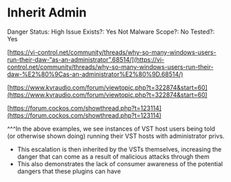 # Inherit Admin

Danger Status: High
Issue Exists?: Yes
Not Malware Scope?: No
Tested?: Yes

[https://vi-control.net/community/threads/why-so-many-windows-users-run-their-daw-“as-an-administrator”.68514/](https://vi-control.net/community/threads/why-so-many-windows-users-run-their-daw-%E2%80%9Cas-an-administrator%E2%80%9D.68514/)

[https://www.kvraudio.com/forum/viewtopic.php?t=322874&start=60](https://www.kvraudio.com/forum/viewtopic.php?t=322874&start=60)

[https://forum.cockos.com/showthread.php?t=123114](https://forum.cockos.com/showthread.php?t=123114)

^^^In the above examples, we see instances of VST host users being told (or otherwise shown doing) running their VST hosts with administrator privs.

- This escalation is then inherited by the VSTs themselves, increasing the danger that can come as a result of malicious attacks through them
- This also demonstrates the lack of consumer awareness of the potential dangers that these plugins can have